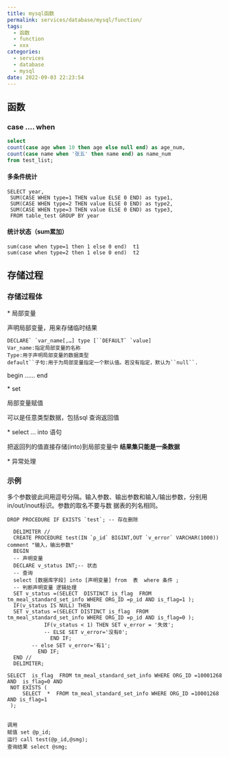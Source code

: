 ```yaml
---
title: mysql函数
permalink: services/database/mysql/function/
tags:
  - 函数
  - function
  - xxx
categories:
  - services
  - database
  - mysql
date: 2022-09-03 22:23:54
---
```




## 函数



### case  .... when

```sql
select 
count(case age when 10 then age else null end) as age_num,
count(case name when '张五' then name end) as name_num 
from test_list;
```

#### 多条件统计

```
SELECT year,
 SUM(CASE WHEN type=1 THEN value ELSE 0 END) as type1,
 SUM(CASE WHEN type=2 THEN value ELSE 0 END) as type2,
 SUM(CASE WHEN type=3 THEN value ELSE 0 END) as type3,
 FROM table_test GROUP BY year
```

#### 统计状态（sum累加）

```
sum(case when type=1 then 1 else 0 end)  t1
sum(case when type=2 then 1 else 0 end)  t2
```



<!--more-->



## 存储过程

### 存储过程体

\* 局部变量

声明局部变量，用来存储临时结果

```
DECLARE` `var_name[,…] type [``DEFAULT` `value]
Var_name:指定局部变量的名称
Type:用于声明局部变量的数据类型
default``子句:用于为局部变量指定一个默认值。若没有指定，默认为``null``.
```

 begin  ......    end  

\* set

局部变量赋值

 可以是任意类型数据，包括sql 查询返回值

\* select ... into  语句

把返回列的值直接存储(into)到局部变量中   **结果集只能是一条数据**

\* 异常处理

### 示例

多个参数彼此间用逗号分隔。输入参数、输出参数和输入/输出参数，分别用in/out/inout标识。参数的取名不要与数  据表的列名相同。

```
DROP PROCEDURE IF EXISTS `test`; -- 存在删除

  DELIMITER //
  CREATE PROCEDURE test(IN `p_id` BIGINT,OUT `v_error` VARCHAR(1000))  comment "输入，输出参数"
  BEGIN
  -- 声明变量
  DECLARE v_status INT;-- 状态
  -- 查询
  select [数据库字段] into [声明变量] from  表  where 条件 ;
  -- 判断声明变量 逻辑处理  
  SET v_status =(SELECT  DISTINCT is_flag  FROM tm_meal_standard_set_info WHERE ORG_ID =p_id AND is_flag=1 ); 
  IF(v_status IS NULL) THEN 
  SET v_status =(SELECT DISTINCT is_flag  FROM tm_meal_standard_set_info WHERE ORG_ID =p_id AND is_flag=0 );
            IF(v_status < 1) THEN SET v_error = '失效';
            -- ELSE SET v_error='没有0';
              END IF;
        -- else SET v_error='有1';
          END IF;
  END //
  DELIMITER; 

SELECT  is_flag  FROM tm_meal_standard_set_info WHERE ORG_ID =10001268  AND  is_flag=0 AND 
 NOT EXISTS (
     SELECT  *  FROM tm_meal_standard_set_info WHERE ORG_ID =10001268  AND is_flag=1
 );


调用
赋值 set @p_id;
运行 call test(@p_id,@smg);
查询结果 select @smg;
```



